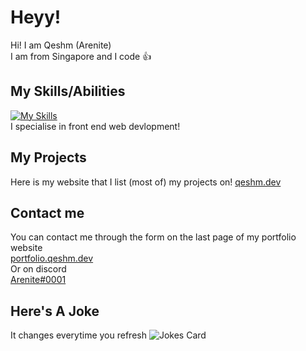 # Heyy! 
Hi! I am Qeshm (Arenite)  
I am from Singapore and I code 👍
## My Skills/Abilities
[![My Skills](https://skillicons.dev/icons?i=js,html,css,react,raspberrypi,netlify,github,discord)](https://skillicons.dev)  
I specialise in front end web devlopment!
## My Projects
Here is my website that I list (most of) my projects on!
[qeshm.dev](https://qeshm.dev)
## Contact me
You can contact me through the form on the last page of my portfolio website  
[portfolio.qeshm.dev](https://portfolio.qeshm.dev)  
Or on discord   
[Arenite#0001](https://discordapp.com/users/753180530509479969)
## Here's A Joke
It changes everytime you refresh 
![Jokes Card](https://readme-jokes.vercel.app/api)
